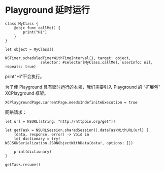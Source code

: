 # Playground 延时运行

	class MyClass {
	    @objc func callMe() {
	        print("Hi")
	    }
	}
	
	let object = MyClass()
	
	NSTimer.scheduledTimerWithTimeInterval(1, target: object,
	                selector: #selector(MyClass.callMe), userInfo: nil, repeats: true)
	                
print"Hi"不会执行。
                
为了使 Playground 具有延时运行的本领，我们需要引入 Playground 的 “扩展包” XCPlayground 框架。

	XCPlaygroundPage.currentPage.needsIndefiniteExecution = true
	
网络请求：

	let url = NSURL(string: "http://httpbin.org/get")!
	
	let getTask = NSURLSession.sharedSession().dataTaskWithURL(url) {
	    (data, response, error) -> Void in
	    let dictionary = try! NSJSONSerialization.JSONObjectWithData(data!, options: [])
	    
	    print(dictionary)
	}
	
	getTask.resume()	
	
